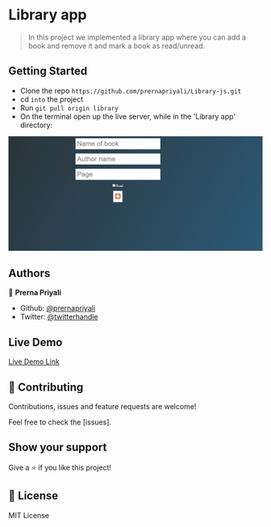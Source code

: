 # Library app

> In this project we implemented a library app where you can add a book and remove it and mark a book as read/unread.

## Getting Started

- Clone the repo `https://github.com/prernapriyali/Library-js.git`
- cd `into` the project
- Run `git pull origin library`
- On the terminal open up the live server, while in the 'Library app' directory:


![screenshot](assets/abc.png)

## Authors

👤 **Prerna Priyali**

- Github: [@prernapriyali](https://github.com/prernapriyali)
- Twitter: [@twitterhandle](https://twitter.com/prerna96440861)

## Live Demo

[Live Demo Link](http://127.0.0.1:5500/index.html)

## 🤝 Contributing

Contributions, issues and feature requests are welcome!

Feel free to check the [issues].

## Show your support

Give a ⭐️ if you like this project!

## 📝 License

MIT License